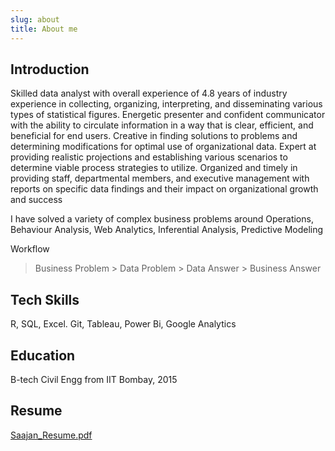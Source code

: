 ```yaml
---
slug: about
title: About me
---
```


## Introduction
Skilled data analyst with overall experience of 4.8 years of industry experience in collecting, organizing, interpreting, and disseminating various types of statistical figures. Energetic presenter and confident communicator with the ability to circulate information in a way that is clear, efficient, and beneficial for end users. Creative in finding solutions to problems and determining modifications for optimal use of organizational data. Expert at providing realistic projections and establishing various scenarios to determine viable process strategies to utilize. Organized and timely in providing staff, departmental members, and executive management with reports on specific data findings and their impact on organizational growth and success

I have solved a variety of complex business problems around Operations,  Behaviour Analysis, Web Analytics, Inferential Analysis, Predictive Modeling

Workflow

> Business Problem > Data Problem > Data Answer > Business Answer

## Tech Skills
R, SQL, Excel. Git, Tableau, Power Bi, Google Analytics

## Education 
B-tech Civil Engg from IIT Bombay, 2015

## Resume 
[Saajan_Resume.pdf](https://github.com/saajanrajak/saaz_blogs/files/6266798/Saajan_004.pdf)




    
